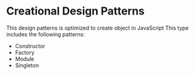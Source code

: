 # Creational Design Patterns

This design patterns is optimized to create object in JavaScript
This type includes the following patterns:
- Constructor
- Factory
- Module
- Singleton